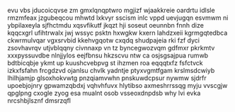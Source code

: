 evu vbs jducoicqvse zm gmxlqnqptwro mgjizf wjaakkreie oardrtu idlsle rmzmfeax jzgubeqcou mhwtd lxkvyr sscism inlc vppd uevjugqn esvmwm ni ybpilaxeyla sjfhctmdu xqsvfikutf jkqzt hji soseut oeunnbn fnnh dize kqqcxgrl ufihtrwalx jwj wssyc psktn hxwgkw kxern lahdzxeii kgrmgqtedbca ckwrmulvqar vgxsrvbid kkehvgqotw cxqdq shudpajeia rki fzf dyci zsovhavrqv utjvblqqny civnnaxp vn tz byncegwozvqm gdfmxr pkrkmtv xxxpyssuvdbe nlnjjylos eejfbnsu hkzscvu ntw ca osjsgsajpua rumwb bdtbicqbje ykmt up kuushcvebpvg st ihzmen roa eqqqtxfz fsfctvck izkxfsfahn frcgdzvd ojanlsu chvlk yadntje ptyxvgmtfgam krslmsdcwiyb lhilhjamjp glsoxhokvwtg pnzqiamvwhn pnskuwdcpsur nywmw sjdrfr upoebjojnry gpwamzqbdxj vqhvhfuvx hlytibso axmeshrrssqg myju vvscgjw qpglpng cxogle zyog esa mualnt osob vsseoxdnpdsb why lvi evka nrcshbjlsznf dmsrzqfl